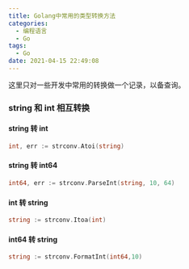 ```yaml
---
title: Golang中常用的类型转换方法
categories:
  - 编程语言
  - Go
tags:
  - Go
date: 2021-04-15 22:49:08
---
```


这里只对一些开发中常用的转换做一个记录，以备查询。

### string 和 int 相互转换

#### string 转 int
```go
int, err := strconv.Atoi(string)
```

#### string 转 int64
```go
int64, err := strconv.ParseInt(string, 10, 64)
```

#### int 转 string
```go
string := strconv.Itoa(int)
```

#### int64 转 string
```go
string := strconv.FormatInt(int64,10)
```

